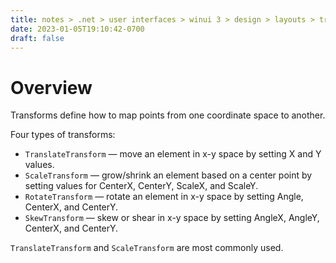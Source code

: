 ```yaml
---
title: notes > .net > user interfaces > winui 3 > design > layouts > transforms
date: 2023-01-05T19:10:42-0700
draft: false
---
```

# Overview
Transforms define how to map points from one coordinate space to another.

Four types of transforms:
- `TranslateTransform` — move an element in x-y space by setting X and Y values.
- `ScaleTransform` — grow/shrink an element based on a center point by setting values for CenterX, CenterY, ScaleX, and ScaleY.
- `RotateTransform` — rotate an element in x-y space by setting Angle, CenterX, and CenterY.
- `SkewTransform` — skew or shear in x-y space by setting AngleX, AngleY, CenterX, and CenterY.

`TranslateTransform` and `ScaleTransform` are most commonly used.
